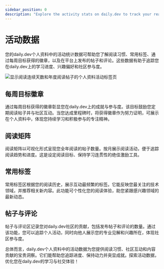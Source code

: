 ```yaml
---
sidebar_position: 0
description: "Explore the activity stats on daily.dev to track your reading habits, favorite tags, earned badges, posts, and comments. Gain insights into your engagement and progress."
---
```


# 活动数据

您的daily.dev个人资料中的活动统计数据可帮助您了解阅读习惯、常用标签、通过每周目标获得的徽章，以及在平台上发布的帖子和评论。这些数据有助于追踪您在daily.dev上的学习进度、兴趣偏好和社区参与度。

![显示阅读连续天数和年度阅读帖子的个人资料活动标签页](https://github.com/user-attachments/assets/b414b6da-a901-4f1a-af7b-4c27782e7964)

## 每周目标徽章

通过每周目标获得的徽章彰显您在daily.dev上的成就与参与度。该目标鼓励您定期阅读帖子并与社区互动。当您达成里程碑时，将获得徽章作为努力证明，可展示在个人资料中，体现您持续学习和积极参与的专注精神。

## 阅读矩阵

阅读矩阵以可视化形式呈现您全年阅读的帖子数量。按月展示阅读活动，便于追踪阅读趋势和进度。这是设定阅读目标、保持学习连贯性的绝佳激励工具。

## 常用标签

常用标签区根据您的阅读历史，展示互动最频繁的标签。它能反映您最关注的技术领域，并推荐相关新内容。此功能可个性化您的阅读体验，助您紧跟感兴趣领域的最新动态。

## 帖子与评论

帖子与评论区记录您对daily.dev社区的贡献，包括发布帖子和评论的数量。通过该功能，您可以追踪个人活动，同时向他人展示您的专业见解和兴趣所在，体现社区参与度。

总体而言，daily.dev个人资料中的活动数据为您提供阅读习惯、社区互动和内容贡献的宝贵洞察。它们能帮助您追踪进度、保持动力并突显成就。探索活动数据，优化您在daily.dev的学习与社交体验！